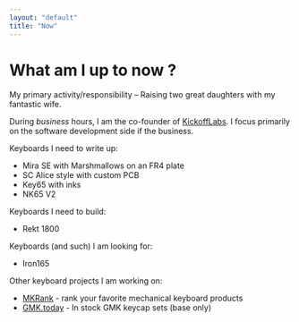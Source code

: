 ```yaml
---
layout: "default"
title: "Now"
---
```


# What am I up to now ?

My primary activity/responsibility – Raising two great daughters with my fantastic wife.

During _business_ hours, I am the co-founder of [KickoffLabs](https://kickofflabs.com). I focus primarily on the software development side if the business.

Keyboards I need to write up:

- Mira SE with Marshmallows on an FR4 plate
- SC Alice style with custom PCB
- Key65 with inks
- NK65 V2

Keyboards I need to build:

- Rekt 1800

Keyboards (and such) I am looking for:

- Iron165

Other keyboard projects I am working on:

- [MKRank](https://www.mkrank.com) - rank your favorite mechanical keyboard products
- [GMK.today](https://gmk.today) - In stock GMK keycap sets (base only)
